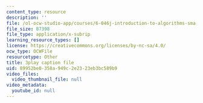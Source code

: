 ```yaml
---
content_type: resource
description: ''
file: /ol-ocw-studio-app/courses/6-046j-introduction-to-algorithms-sma-5503-fall-2005/89952be0358a949c2e2323eb3bc589b9_Sygq1e0xWnM.srt
file_size: 87398
file_type: application/x-subrip
learning_resource_types: []
license: https://creativecommons.org/licenses/by-nc-sa/4.0/
ocw_type: OCWFile
resourcetype: Other
title: 3play caption file
uid: 89952be0-358a-949c-2e23-23eb3bc589b9
video_files:
  video_thumbnail_file: null
video_metadata:
  youtube_id: null
---
```

